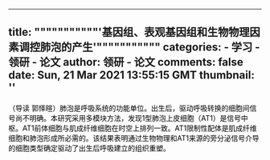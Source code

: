 
---
title: """""""""""'基因组、表观基因组和生物物理因素调控肺泡的产生'"""""""""""
categories: 
    - 学习
    - 领研 - 论文
author: 领研 - 论文
comments: false
date: Sun, 21 Mar 2021 13:55:15 GMT
thumbnail: ''
---

<div>   
<p></p><p><font style="color:rgb(0, 0, 0);">（导读 郭怿暄）肺泡是呼吸系统的功能单位。出生后，驱动呼吸转换的细胞间信号尚不明确。本研究采用多模块方法，发现1型肺泡上皮细胞（AT1）是信号中枢。AT1前体细胞与肌成纤维细胞在时空上排列一致。AT1限制性配体是肌成纤维细胞和肺泡形成所必需的。该结果表明通过生物物理和AT1来源的旁分泌信号介导的细胞类型确定驱动了出生后呼吸建立的组织重塑。 </font></p>  
</div>
            